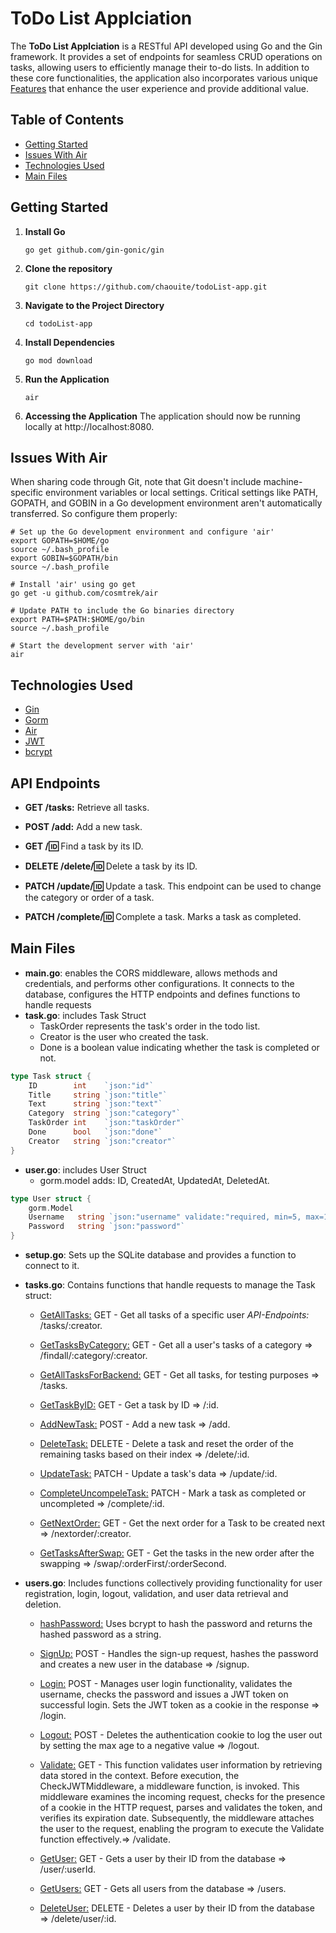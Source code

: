# ToDo List Applciation

The **ToDo List Applciation** is a RESTful API developed using Go and the Gin framework. It provides a set of endpoints for seamless CRUD operations on tasks, allowing users to efficiently manage their to-do lists. In addition to these core functionalities, the application also incorporates various unique [Features](#features) that enhance the user experience and provide additional value. 

## Table of Contents

- [Getting Started](#getting-started)
- [Issues With Air](#issues-with-air)
- [Technologies Used](#technologies-used)
- [Main Files](#main-files)

## Getting Started

1. **Install Go**

   ```shell
   go get github.com/gin-gonic/gin

2. **Clone the repository**

   ```shell
   git clone https://github.com/chaouite/todoList-app.git
   
3. **Navigate to the Project Directory**
   ```shell
   cd todoList-app

4. **Install Dependencies**

    ```shell
    go mod download
5. **Run the Application**
    ```shell
    air

6. **Accessing the Application**
The application should now be running locally at http://localhost:8080.   

## Issues With Air
When sharing code through Git, note that Git doesn't include machine-specific environment variables or local settings. Critical settings like PATH, GOPATH, and GOBIN in a Go development environment aren't automatically transferred. So configure them properly:

```shell
# Set up the Go development environment and configure 'air'
export GOPATH=$HOME/go
source ~/.bash_profile
export GOBIN=$GOPATH/bin
source ~/.bash_profile
```
```shell
# Install 'air' using go get
go get -u github.com/cosmtrek/air
```
```shell
# Update PATH to include the Go binaries directory
export PATH=$PATH:$HOME/go/bin
source ~/.bash_profile
```
```shell
# Start the development server with 'air'
air
```

## Technologies Used

- [Gin](https://github.com/gin-gonic/gin)
- [Gorm](https://gorm.io/)
- [Air](https://github.com/cosmtrek/air)
- [JWT](github.com/golang-jwt/jwt)
- [bcrypt](https://pkg.go.dev/golang.org/x/crypto/bcrypt)

## API Endpoints

- **GET /tasks:** Retrieve all tasks.

- **POST /add:** Add a new task.

- **GET /:id:** Find a task by its ID.

- **DELETE /delete/:id:** Delete a task by its ID.

- **PATCH /update/:id:** Update a task. This endpoint can be used to change the category or order of a task.

- **PATCH /complete/:id:** Complete a task. Marks a task as completed.

## Main Files

- **main.go**: enables the CORS middleware, allows methods and credentials, and performs other configurations. It connects to the database, configures the HTTP endpoints and defines functions to handle requests 
- **task.go**: includes Task Struct
  - TaskOrder represents the task's order in the todo list.
  - Creator is the user who created the task.
  - Done is a boolean value indicating whether the task is completed or not.
```go
type Task struct {
    ID        int    `json:"id"`
    Title     string `json:"title"`
    Text      string `json:"text"`
    Category  string `json:"category"`
    TaskOrder int    `json:"taskOrder"`
    Done      bool   `json:"done"`
    Creator   string `json:"creator"`
}
```

- **user.go**: includes User Struct
  - gorm.model adds: ID, CreatedAt, UpdatedAt, DeletedAt.
```go
type User struct {
    gorm.Model       
    Username   string `json:"username" validate:"required, min=5, max=10" gorm:"unique"`
    Password   string `json:"password"`
}
```
- **setup.go**: Sets up the SQLite database and provides a function to connect to it.

- **tasks.go**: Contains functions that handle requests to manage the Task struct:
   - <u>GetAllTasks:</u> GET - Get all tasks of a specific user
   _API-Endpoints:_ /tasks/:creator.

   - <u>GetTasksByCategory:</u> GET - Get all a user's tasks of a category => /findall/:category/:creator.

   - <u>GetAllTasksForBackend:</u> GET - Get all tasks, for testing purposes => /tasks.
   - <u>GetTaskByID:</u> GET - Get a task by ID => /:id.

   - <u>AddNewTask:</u> POST - Add a new task => /add.

   - <u>DeleteTask:</u> DELETE - Delete a task and reset the order of the remaining tasks based on their index => /delete/:id.

   - <u>UpdateTask:</u> PATCH - Update a task's data => /update/:id.

   - <u>CompleteUncompeleTask:</u> PATCH - Mark a task as completed or uncompleted => /complete/:id.

   - <u>GetNextOrder:</u> GET - Get the next order for a Task to be created next => /nextorder/:creator.

   - <u>GetTasksAfterSwap:</u> GET - Get the tasks in the new order after the swapping => /swap/:orderFirst/:orderSecond.

- **users.go**: Includes functions collectively providing functionality for user registration, login, logout, validation, and user data retrieval and deletion.
   - <u>hashPassword:</u> Uses bcrypt to hash the password and returns the hashed password as a string.

   - <u>SignUp:</u> POST - Handles the sign-up request, hashes the password and creates a new user in the database => /signup.

   - <u>Login:</u> POST - Manages user login functionality, validates the username, checks the password and issues a JWT token on successful login. Sets the JWT token as a cookie in the response => /login.

   - <u>Logout:</u> POST - Deletes the authentication cookie to log the user out by setting the max age to a negative value => /logout.

   - <u>Validate:</u> GET - This function validates user information by retrieving data stored in the context. Before execution, the CheckJWTMiddleware, a middleware function, is invoked. This middleware examines the incoming request, checks for the presence of a cookie in the HTTP request, parses and validates the token, and verifies its expiration date. Subsequently, the middleware attaches the user to the request, enabling the program to execute the Validate function effectively.=> /validate.

   - <u>GetUser:</u> GET - Gets a user by their ID from the database => /user/:userId.

   - <u>GetUsers:</u> GET - Gets all users from the database => /users.

   - <u>DeleteUser:</u> DELETE - Deletes a user by their ID from the database => /delete/user/:id.


